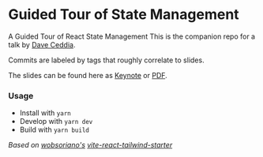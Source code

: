# Guided Tour of State Management

A Guided Tour of React State Management
This is the companion repo for a talk by [Dave Ceddia](https://daveceddia.com).

Commits are labeled by tags that roughly correlate to slides.

The slides can be found here as [Keynote](https://daveceddia.com/freebies/react-state-management.key) or [PDF](https://daveceddia.com/freebies/react-state-management.pdf).

### Usage

- Install with `yarn`
- Develop with `yarn dev`
- Build with `yarn build`

_Based on [wobsoriano's](https://github.com/wobsoriano) [vite-react-tailwind-starter](https://github.com/wobsoriano/vite-react-tailwind-starter)_
